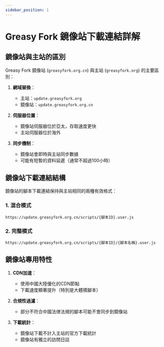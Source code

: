 ```yaml
---
sidebar_position: 1
---
```


# Greasy Fork 鏡像站下載連結詳解

## 鏡像站與主站的區別

Greasy Fork 鏡像站 (`greasyfork.org.cn`) 與主站 (`greasyfork.org`) 的主要區別：

1. **網域替換**：
   - 主站：`update.greasyfork.org`
   - 鏡像站：`update.greasyfork.org.cn`

2. **伺服器位置**：
   - 鏡像站伺服器位於亞太，存取速度更快
   - 主站伺服器位於海外

3. **同步機制**：
   - 鏡像站會即時與主站同步數據
   - 可能有短暫的資料延遲（通常不超過100小時）

## 鏡像站下載連結結構

鏡像站的腳本下載連結保持與主站相同的兩種有效格式：

### 1. 混合模式
```
https://update.greasyfork.org.cn/scripts/{腳本ID}.user.js
```

### 2. 完整模式
```
https://update.greasyfork.org.cn/scripts/{腳本ID}/{腳本名稱}.user.js
```

## 鏡像站專用特性

1. **CDN加速**：
   - 使用中國大陸優化的CDN節點
   - 下載速度顯著提升（特別是大體積腳本）

2. **合規性過濾**：
   - 部分不符合中國法律法規的腳本可能不會同步到鏡像站
   
3. **下載統計**：
   - 鏡像站下載不計入主站的官方下載統計
   - 鏡像站有獨立的訪問日誌